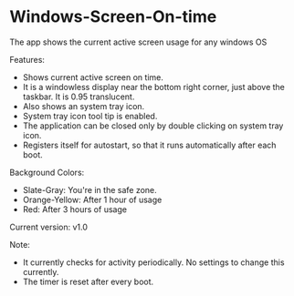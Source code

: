 # Windows-Screen-On-time
The app shows the current active screen usage for any windows OS

Features:
* Shows current active screen on time.
* It is a windowless display near the bottom right corner, just above the taskbar. It is 0.95 translucent.
* Also shows an system tray icon.
* System tray icon tool tip is enabled.
* The application can be closed only by double clicking on system tray icon.
* Registers itself for autostart, so that it runs automatically after each boot.

Background Colors:
* Slate-Gray: You're in the safe zone.
* Orange-Yellow: After 1 hour of usage
* Red: After 3 hours of usage

Current version: v1.0

Note:
* It currently checks for activity periodically. No settings to change this currently.
* The timer is reset after every boot.
